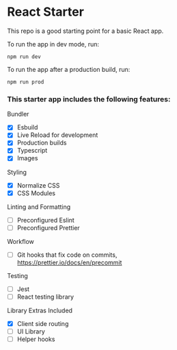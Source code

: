 # React Starter

This repo is a good starting point for a basic React app.

To run the app in dev mode, run:

```
npm run dev
```

To run the app after a production build, run:

```
npm run prod
```

### This starter app includes the following features:

Bundler

- [x] Esbuild
- [x] Live Reload for development
- [x] Production builds
- [x] Typescript
- [x] Images

Styling

- [x] Normalize CSS
- [x] CSS Modules

Linting and Formatting

- [ ] Preconfigured Eslint
- [ ] Preconfigured Prettier

Workflow

- [ ] Git hooks that fix code on commits, https://prettier.io/docs/en/precommit

Testing

- [ ] Jest
- [ ] React testing library

Library Extras Included

- [x] Client side routing
- [ ] UI Library
- [ ] Helper hooks
